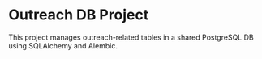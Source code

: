 # Outreach DB Project

This project manages outreach-related tables in a shared PostgreSQL DB using SQLAlchemy and Alembic.